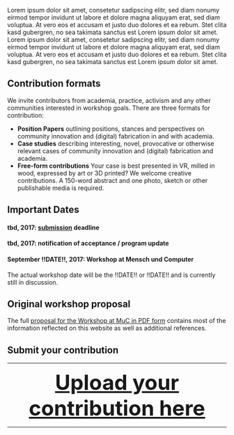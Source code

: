 Lorem ipsum dolor sit amet, consetetur sadipscing elitr, sed diam nonumy eirmod tempor invidunt ut labore et dolore magna aliquyam erat, sed diam voluptua. At vero eos et accusam et justo duo dolores et ea rebum. Stet clita kasd gubergren, no sea takimata sanctus est Lorem ipsum dolor sit amet. Lorem ipsum dolor sit amet, consetetur sadipscing elitr, sed diam nonumy eirmod tempor invidunt ut labore et dolore magna aliquyam erat, sed diam voluptua. At vero eos et accusam et justo duo dolores et ea rebum. Stet clita kasd gubergren, no sea takimata sanctus est Lorem ipsum dolor sit amet.

## Contribution formats

We invite contributors from academia, practice, activism and any other communities interested in workshop goals. There are three formats for contribution:

* **Position Papers** outlining positions, stances and perspectives on community innovation and (digital) fabrication in and with academia. 
* **Case studies** describing interesting, novel, provocative or otherwise relevant cases of community innovation and (digital) fabrication and academia. 
* **Free-form contributions** Your case is best presented in VR, milled in wood, expressed by art or 3D printed? We welcome creative contributions. A 150-word abstract and one photo, sketch or other publishable media is required. 



## Important Dates
#### tbd, 2017: [submission](/participate) deadline
#### tbd, 2017: notification of acceptance / program update
#### September !!DATE!!, 2017: Workshop at Mensch und Computer

The actual workshop date will be the !!DATE!! or !!DATE!! and is currently still in discussion.

## Original workshop proposal

The full [proposal for the Workshop at MuC in PDF form]() contains most of the information reflected on this website as well as additional references.

## Submit your contribution

----

__<a  href="https://script.google.com/macros/s/AKfycbwskPZNaDQn6Ha_LGRHu3iYnU4oD_ru6YVVB_rw9NDLjrCQXec/exec" target="_blank" style=" display:block; width: 100%; text-align: center; font-size: 3rem;">Upload your contribution here</a>__

----
